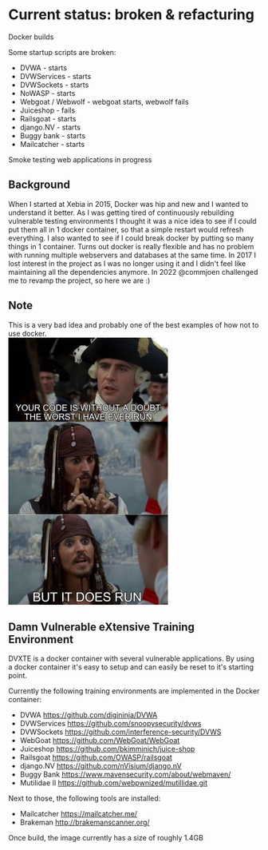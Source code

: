 # Current status: broken & refacturing
Docker builds</br>

Some startup scripts are broken:
* DVWA - starts
* DVWServices  - starts
* DVWSockets - starts
* NoWASP - starts
* Webgoat / Webwolf - webgoat starts, webwolf fails
* Juiceshop - fails
* Railsgoat - starts
* django.NV - starts
* Buggy bank - starts
* Mailcatcher - starts</br>

Smoke testing web applications in progress

## Background
When I started at Xebia in 2015, Docker was hip and new and I wanted to understand it better. As I was getting tired of continuously rebuilding vulnerable testing environments I thought it was a nice idea to see if I could put them all in 1 docker container, so that a simple restart would refresh everything. I also wanted to see if I could break docker by putting so many things in 1 container. Turns out docker is really flexible and has no problem with running multiple webservers and databases at the same time. In 2017 I lost interest in the project as I was no longer using it and I didn't feel like maintaining all the dependencies anymore.
In 2022 @commjoen challenged me to revamp the project, so here we are :)

## Note
This is a very bad idea and probably one of the best examples of how not to use docker.</br>
![](assets/itruns.jpg)


## Damn Vulnerable eXtensive Training Environment
DVXTE is a docker container with several vulnerable applications.
By using a docker container it's easy to setup and can easily be reset to it's starting point.

Currently the following training environments are implemented in the Docker container:
  * DVWA          https://github.com/digininja/DVWA
  * DVWServices   https://github.com/snoopysecurity/dvws
  * DVWSockets    https://github.com/interference-security/DVWS
  * WebGoat       https://github.com/WebGoat/WebGoat
  * Juiceshop     https://github.com/bkimminich/juice-shop
  * Railsgoat     https://github.com/OWASP/railsgoat
  * django.NV     https://github.com/nVisium/django.nV
  * Buggy Bank    https://www.mavensecurity.com/about/webmaven/
  * Mutilidae II  https://github.com/webpwnized/mutillidae.git
  
Next to those, the following tools are installed:
  * Mailcatcher   https://mailcatcher.me/
  * Brakeman      http://brakemanscanner.org/

Once build, the image currently has a size of roughly 1.4GB

